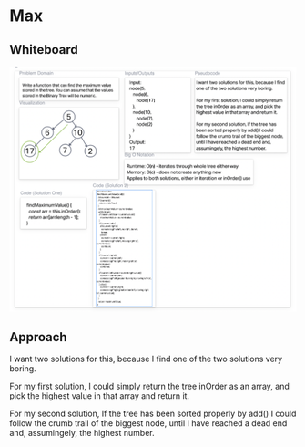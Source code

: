 # Max

## Whiteboard

![whiteboard](./max-whiteboard.png)

## Approach

I want two solutions for this, because I find one of the two solutions very boring.

For my first solution, I could simply return the tree inOrder as an array, and pick the highest value in that array and return it.

For my second solution, If the tree has been sorted properly by add() I could follow the crumb trail of the biggest node, until I have reached a dead end and, assumingely, the highest number.

